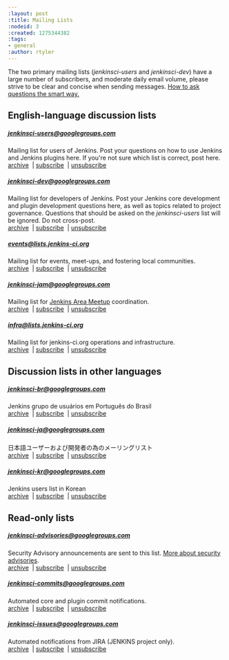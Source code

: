 ```yaml
---
:layout: post
:title: Mailing Lists
:nodeid: 3
:created: 1275344382
:tags:
- general
:author: rtyler
---
```

The two primary mailing lists (<em>jenkinsci-users</em> and <em>jenkinsci-dev</em>) have a large number of subscribers, and moderate daily email volume, please strive to be clear and concise when sending messages. <a href="http://www.catb.org/esr/faqs/smart-questions.html">How to ask questions the smart way.</a>
<br clear="all"/>

## English-language discussion lists

##### jenkinsci-users@googlegroups.com

Mailing list for users of Jenkins. Post your questions on how to use Jenkins and Jenkins plugins here. If you're not sure which list is correct, post here.<br/>
<a href="http://groups.google.com/group/jenkinsci-users/topics">archive</a>
&nbsp;|&nbsp;<a href="mailto:jenkinsci-users+subscribe@googlegroups.com">subscribe</a>
&nbsp;|&nbsp;<a href="mailto:jenkinsci-users+unsubscribe@googlegroups.com">unsubscribe</a>

##### jenkinsci-dev@googlegroups.com

Mailing list for developers of Jenkins. Post your Jenkins core development and plugin development questions here, as well as topics related to project governance. Questions that should be asked on the <em>jenkinsci-users</em> list will be ignored. Do not cross-post.<br/>
<a href="http://groups.google.com/group/jenkinsci-dev/topics">archive</a>
&nbsp;|&nbsp;<a href="mailto:jenkinsci-dev+subscribe@googlegroups.com">subscribe</a>
&nbsp;|&nbsp;<a href="mailto:jenkinsci-dev+unsubscribe@googlegroups.com">unsubscribe</a>

##### events@lists.jenkins-ci.org

Mailing list for events, meet-ups, and fostering local communities.<br/>
<a href="http://lists.jenkins-ci.org/pipermail/jenkins-events/">archive</a>
&nbsp;|&nbsp;<a href="http://lists.jenkins-ci.org/mailman/listinfo/jenkins-events">subscribe</a>
&nbsp;|&nbsp;<a href="http://lists.jenkins-ci.org/mailman/listinfo/jenkins-events">unsubscribe</a>

##### jenkinsci-jam@googlegroups.com

Mailing list for <a href="https://wiki.jenkins-ci.org/display/JENKINS/Jenkins+Area+Meetup">Jenkins Area Meetup</a> coordination.
<br/>
<a href="http://groups.google.com/group/jenkinsci-jam/topics">archive</a>
&nbsp;|&nbsp;<a href="mailto:jenkinsci-jam+subscribe@googlegroups.com">subscribe</a>
&nbsp;|&nbsp;<a href="mailto:jenkinsci-jam+unsubscribe@googlegroups.com">unsubscribe</a>

##### infra@lists.jenkins-ci.org

Mailing list for jenkins-ci.org operations and infrastructure.<br/>
<a href="http://lists.jenkins-ci.org/pipermail/jenkins-infra/">archive</a>
&nbsp;|&nbsp;<a href="http://lists.jenkins-ci.org/mailman/listinfo/jenkins-infra">subscribe</a>
&nbsp;|&nbsp;<a href="http://lists.jenkins-ci.org/mailman/listinfo/jenkins-infra">unsubscribe</a>

## Discussion lists in other languages

##### jenkinsci-br@googlegroups.com

Jenkins grupo de usuários em Português do Brasil<br/>
<a href="http://groups.google.com/group/jenkinsci-br/topics">archive</a>
&nbsp;|&nbsp;<a href="mailto:jenkinsci-br+subscribe@googlegroups.com">subscribe</a>
&nbsp;|&nbsp;<a href="mailto:jenkinsci-br+unsubscribe@googlegroups.com">unsubscribe</a>

##### jenkinsci-ja@googlegroups.com

日本語ユーザーおよび開発者の為のメーリングリスト<br/>
<a href="http://groups.google.com/group/jenkinsci-ja/topics">archive</a>
&nbsp;|&nbsp;<a href="mailto:jenkinsci-ja+subscribe@googlegroups.com">subscribe</a>
&nbsp;|&nbsp;<a href="mailto:jenkinsci-ja+unsubscribe@googlegroups.com">unsubscribe</a>

##### jenkinsci-kr@googlegroups.com

Jenkins users list in Korean<br/>
<a href="http://groups.google.com/group/jenkinsci-kr/topics">archive</a>
&nbsp;|&nbsp;<a href="mailto:jenkinsci-kr+subscribe@googlegroups.com">subscribe</a>
&nbsp;|&nbsp;<a href="mailto:jenkinsci-kr+unsubscribe@googlegroups.com">unsubscribe</a>

## Read-only lists

##### jenkinsci-advisories@googlegroups.com

Security Advisory announcements are sent to this list. <a href="https://wiki.jenkins-ci.org/display/JENKINS/Security+Advisories">More about security advisories</a>.<br/>
<a href="http://groups.google.com/group/jenkinsci-advisories/topics">archive</a>
&nbsp;|&nbsp;<a href="mailto:jenkinsci-advisories+subscribe@googlegroups.com">subscribe</a>
&nbsp;|&nbsp;<a href="mailto:jenkinsci-advisories+unsubscribe@googlegroups.com">unsubscribe</a>

##### jenkinsci-commits@googlegroups.com

Automated core and plugin commit notifications.<br/>
<a href="http://groups.google.com/group/jenkinsci-commits/topics">archive</a>
&nbsp;|&nbsp;<a href="mailto:jenkinsci-commits+subscribe@googlegroups.com">subscribe</a>
&nbsp;|&nbsp;<a href="mailto:jenkinsci-commits+unsubscribe@googlegroups.com">unsubscribe</a>

##### jenkinsci-issues@googlegroups.com

Automated notifications from JIRA (JENKINS project only).<br/>
<a href="http://groups.google.com/group/jenkinsci-issues/topics">archive</a>
&nbsp;|&nbsp;<a href="mailto:jenkinsci-issues+subscribe@googlegroups.com">subscribe</a>
&nbsp;|&nbsp;<a href="mailto:jenkinsci-issues+unsubscribe@googlegroups.com">unsubscribe</a>
